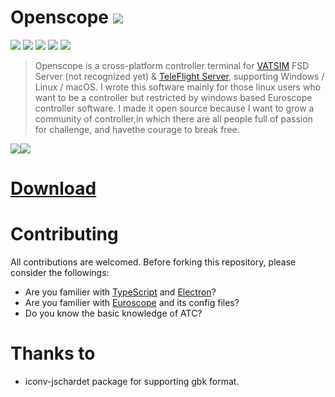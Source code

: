 # Openscope ![](https://img.shields.io/github/package-json/v/Ericple/openscope-project?style=flat-square)
![](https://img.shields.io/github/license/Ericple/openscope-project?logo=github&style=flat-square)
![](https://img.shields.io/github/issues/Ericple/openscope-project?style=flat-square)
![](https://img.shields.io/github/languages/code-size/Ericple/openscope-project?style=flat-square)
![](https://img.shields.io/github/package-json/dependency-version/Ericple/openscope-project/electron?style=flat-square)
![](https://img.shields.io/github/stars/Ericple/openscope-project?style=social)

> Openscope is a cross-platform controller terminal for [VATSIM](https://vatsim.net/) FSD Server (not recognized yet) & [TeleFlight Server](https://openvmsys.cn/tfs/#/), supporting Windows / Linux / macOS. I wrote this software mainly for those linux users who want to be a controller but restricted by windows based Euroscope controller software. I made it open source because I want to grow a community of controller,in which there are all people full of passion for challenge, and havethe courage to break free.

![](https://img.shields.io/github/v/release/Ericple/openscope-project?include_prereleases&style=for-the-badge)![](https://img.shields.io/github/downloads/Ericple/openscope-project/total?style=for-the-badge) 
# [Download](https://github.com/Ericple/openscope-project/releases/latest) 

# Contributing

All contributions are welcomed. Before forking this repository, please consider the followings:

- Are you familier with [TypeScript](https://www.typescriptlang.org/) and [Electron](https://electronjs.org/)?
- Are you familier with [Euroscope](https://www.euroscope.hu/wp/) and its config files?
- Do you know the basic knowledge of ATC?

# Thanks to

- iconv-jschardet package for supporting gbk format.
